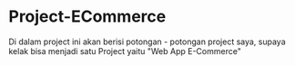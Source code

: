 # Project-ECommerce
Di dalam project ini akan berisi potongan - potongan project saya, supaya kelak bisa menjadi satu Project yaitu "Web App E-Commerce"
